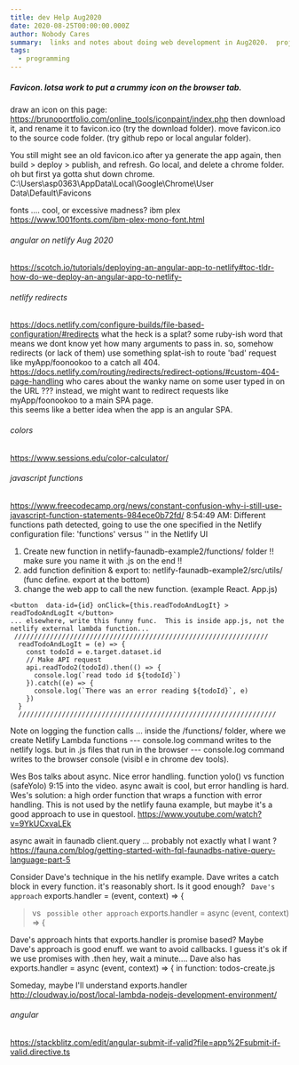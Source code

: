 ```yaml
---
title: dev Help Aug2020 
date: 2020-08-25T00:00:00.000Z
author: Nobody Cares
summary:  links and notes about doing web development in Aug2020.  projects like questool5.
tags:
  - programming
---
```



##### Favicon.   lotsa work to put a crummy icon on the browser tab.
 
draw an icon on this page:
https://brunoportfolio.com/online_tools/iconpaint/index.php
then download it, and rename it to favicon.ico  (try the download folder).
move favicon.ico to the source code folder. (try github repo or local angular folder).

You still might see an old favicon.ico after ya generate the app again, then build > deploy > publish, and refresh.
Go local, and delete a chrome folder.  oh but first ya gotta shut down chrome.
C:\Users\asp0363\AppData\Local\Google\Chrome\User Data\Default\Favicons


fonts .... cool, or excessive madness?   ibm plex
https://www.1001fonts.com/ibm-plex-mono-font.html

###### angular on netlify Aug 2020
https://scotch.io/tutorials/deploying-an-angular-app-to-netlify#toc-tldr-how-do-we-deploy-an-angular-app-to-netlify-


###### netlify redirects
https://docs.netlify.com/configure-builds/file-based-configuration/#redirects
what the heck is a splat?
some ruby-ish word that means we dont know yet how many arguments to pass in.
so, somehow redirects (or lack of them) use something splat-ish to route 'bad' request like myApp/foonookoo to a catch all 404.
https://docs.netlify.com/routing/redirects/redirect-options/#custom-404-page-handling
who cares about the wanky name on some user typed in on the URL ???
instead, we might want to redirect requests like myApp/foonookoo to a main SPA page.  
this seems like a better idea when the app is an angular SPA.


###### colors
https://www.sessions.edu/color-calculator/

###### javascript functions
https://www.freecodecamp.org/news/constant-confusion-why-i-still-use-javascript-function-statements-984ece0b72fd/ 
8:54:49 AM: Different functions path detected, going to use the one specified in the Netlify configuration file: 'functions' versus '' in the Netlify UI

1. Create new function in netlify-faunadb-example2/functions/ folder   !! make sure you name it with .js on the end !!
2. add function definition & export to: netlify-faunadb-example2/src/utils/   (func define. export at the bottom) 
3. change the web app to call the new function.  (example React.   App.js)
```
<button  data-id={id} onClick={this.readTodoAndLogIt} > readTodoAndLogIt </button>
... elsewhere, write this funny func.  This is inside app.js, not the netlify external lambda function...
 ////////////////////////////////////////////////////////////////
  readTodoAndLogIt = (e) => {
    const todoId = e.target.dataset.id
    // Make API request 
    api.readTodo2(todoId).then(() => {
      console.log(`read todo id ${todoId}`)     
    }).catch((e) => {
      console.log(`There was an error reading ${todoId}`, e)
    })
  }
  /////////////////////////////////////////////////////////////////
```

Note on logging the function calls ...
inside the /functions/ folder, where we create Netlify Lambda functions --- console.log command writes to the netlify logs.
but in .js files that run in the browser --- console.log command writes to the browser console (visibl e in chrome dev tools).

Wes Bos talks about async.  Nice error handling. function yolo()  vs function (safeYolo) 9:15 into the video.
async await is cool, but error handling is hard.  Wes's solution:  a high order function that wraps a function with error handling.
This is not used by the netlify fauna example, but maybe it's a good approach to use in questool.
https://www.youtube.com/watch?v=9YkUCxvaLEk


async await in faunadb  client.query ... probably not exactly what I want ?
https://fauna.com/blog/getting-started-with-fql-faunadbs-native-query-language-part-5

Consider Dave's technique in the his netlify example.
Dave writes a catch block in every function.  it's reasonably short.  Is it good enough?
 ``` Dave's approach```  exports.handler = (event, context) => {           
>vs 
``` possible other approach```  exports.handler = async (event, context) => {     

Dave's approach hints that exports.handler is promise based?
Maybe Dave's approach is good enuff.  we want to avoid callbacks.  I guess it's ok if we use promises with .then
hey, wait a minute.... Dave also has  exports.handler = async (event, context) => { 
in function: todos-create.js

Someday, maybe I'll understand exports.handler
http://cloudway.io/post/local-lambda-nodejs-development-environment/

###### angular 
https://stackblitz.com/edit/angular-submit-if-valid?file=app%2Fsubmit-if-valid.directive.ts

